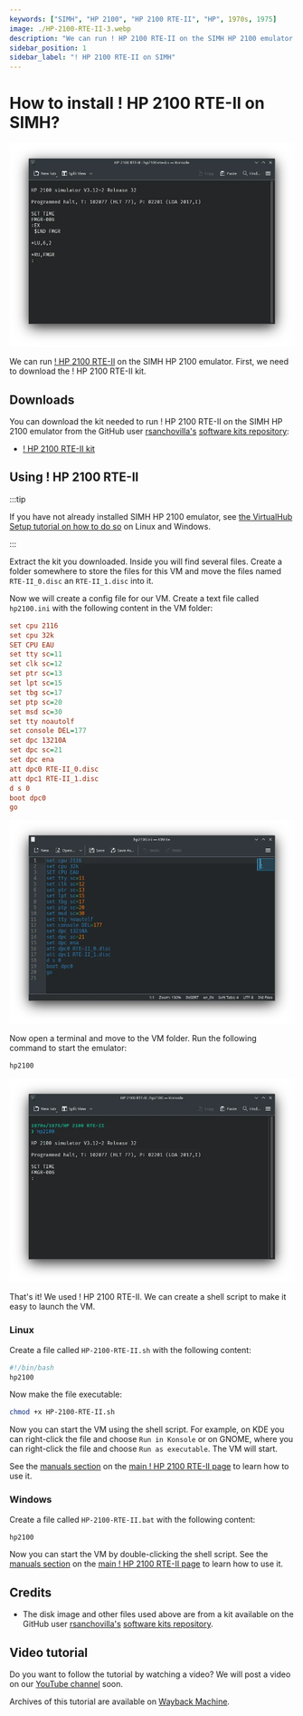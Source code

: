 ```yaml
---
keywords: ["SIMH", "HP 2100", "HP 2100 RTE-II", "HP", 1970s, 1975]
image: ./HP-2100-RTE-II-3.webp
description: "We can run ! HP 2100 RTE-II on the SIMH HP 2100 emulator. First, we need to download the ! HP 2100 RTE-II kit. You can download the kit needed to run ! HP 2100 RTE-II on the SIMH HP 2100 emulator from the GitHub user rsanchovilla's software kits repository:"
sidebar_position: 1
sidebar_label: "! HP 2100 RTE-II on SIMH"
---
```


# How to install ! HP 2100 RTE-II on SIMH?

![SIMH HP 2100 emulator with ! HP 2100 RTE-II](./HP-2100-RTE-II-3.webp)

We can run [! HP 2100 RTE-II](/1970s/1975/hp2100rte-ii) on the SIMH HP 2100 emulator. First, we need to download the ! HP 2100 RTE-II kit.

## Downloads

You can download the kit needed to run ! HP 2100 RTE-II on the SIMH HP 2100 emulator from the GitHub user [rsanchovilla's](https://github.com/rsanchovilla/) [software kits repository](https://github.com/rsanchovilla/Software_Kits):

- [! HP 2100 RTE-II kit](https://github.com/rsanchovilla/Software_Kits/raw/master/HP/RTE-II.zip)

## Using ! HP 2100 RTE-II

:::tip

If you have not already installed SIMH HP 2100 emulator, see [the VirtualHub Setup tutorial on how to do so](https://setup.virtualhub.eu.org/simh-hp2100/) on Linux and Windows.

:::

Extract the kit you downloaded. Inside you will find several files. Create a folder somewhere to store the files for this VM and move the files named `RTE-II_0.disc` an `RTE-II_1.disc` into it.

Now we will create a config file for our VM. Create a text file called `hp2100.ini` with the following content in the VM folder:

```ini
set cpu 2116
set cpu 32k
SET CPU EAU
set tty sc=11
set clk sc=12
set ptr sc=13
set lpt sc=15
set tbg sc=17
set ptp sc=20
set msd sc=30
set tty noautolf
set console DEL=177
set dpc 13210A
set dpc sc=21
set dpc ena
att dpc0 RTE-II_0.disc
att dpc1 RTE-II_1.disc
d s 0
boot dpc0
go
```

![hp2100.ini](./HP-2100-RTE-II-1.webp)

Now open a terminal and move to the VM folder. Run the following command to start the emulator:

```bash
hp2100
```

![hp2100](./HP-2100-RTE-II-2.webp)

That's it! We used ! HP 2100 RTE-II. We can create a shell script to make it easy to launch the VM.

### Linux

Create a file called `HP-2100-RTE-II.sh` with the following content:

```bash
#!/bin/bash
hp2100
```

Now make the file executable:

```bash
chmod +x HP-2100-RTE-II.sh
```

Now you can start the VM using the shell script. For example, on KDE you can right-click the file and choose `Run in Konsole` or on GNOME, where you can right-click the file and choose `Run as executable`. The VM will start.

See the [manuals section](/1970s/1975/hp2100rte-ii/#manuals) on the [main ! HP 2100 RTE-II page](/1970s/1975/hp2100rte-ii/) to learn how to use it.

### Windows

Create a file called `HP-2100-RTE-II.bat` with the following content:

```bash
hp2100
```

Now you can start the VM by double-clicking the shell script. See the [manuals section](/1970s/1975/hp2100rte-ii/#manuals) on the [main ! HP 2100 RTE-II page](/1970s/1975/hp2100rte-ii/) to learn how to use it.

## Credits

- The disk image and other files used above are from a kit available on the GitHub user [rsanchovilla's](https://github.com/rsanchovilla/) [software kits repository](https://github.com/rsanchovilla/Software_Kits).

## Video tutorial

Do you want to follow the tutorial by watching a video? We will post a video on our [YouTube channel](https://www.youtube.com/@virtua1hub) soon.

Archives of this tutorial are available on [Wayback Machine](https://web.archive.org/web/*/https://virtualhub.eu.org/1970s/1975/hp2100rte-ii/simh/).
